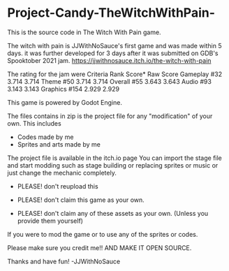 # Project-Candy-TheWitchWithPain-
This is the source code in The Witch With Pain game.

The witch with pain is JJWithNoSauce's first game and was made within 5 days.
it was further developed for 3 days after it was submitted on GDB's Spooktober 2021 jam.
https://jjwithnosauce.itch.io/the-witch-with-pain

The rating for the jam were
Criteria	Rank	Score*	Raw Score
Gameplay	#32	  3.714	  3.714
Theme	    #50	  3.714	  3.714
Overall	  #55	  3.643	  3.643
Audio	    #93	  3.143 	3.143
Graphics	#154	2.929	  2.929

This game is powered by Godot Engine.

The files contains in zip is the project file for any "modification" of your own.
This includes
- Codes made by me
- Sprites and arts made by me

The project file is available in the itch.io page
You can import the stage file and start modding such as stage building or replacing sprites or music or just change the mechanic completely.

- PLEASE! don't reupload this

- PLEASE! don't claim this game as your own.

- PLEASE! don't claim any of these assets as your own. (Unless you provide them yourself)

If you were to mod the game or to use any of the sprites or codes.

Please make sure you credit me!! AND MAKE IT OPEN SOURCE.

Thanks and have fun!
-JJWithNoSauce
